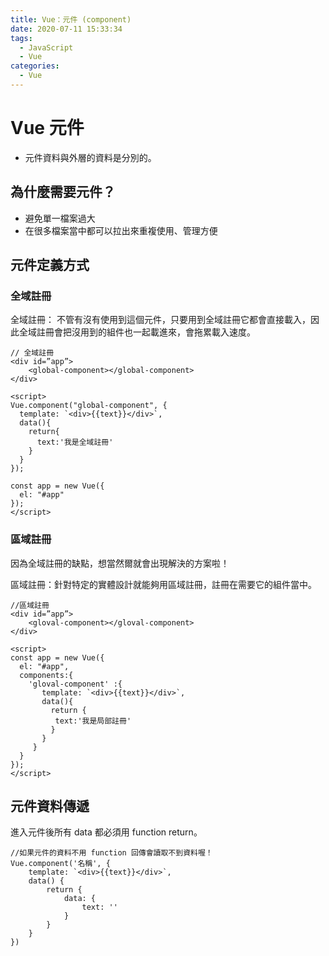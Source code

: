 ```yaml
---
title: Vue：元件 (component)
date: 2020-07-11 15:33:34
tags:
  - JavaScript
  - Vue
categories: 
  - Vue
---
```


# Vue 元件

* 元件資料與外層的資料是分別的。

## 為什麼需要元件？

* 避免單一檔案過大
* 在很多檔案當中都可以拉出來重複使用、管理方便

<!--more-->

## 元件定義方式

### 全域註冊

全域註冊： 不管有沒有使用到這個元件，只要用到全域註冊它都會直接載入，因此全域註冊會把沒用到的組件也一起載進來，會拖累載入速度。

```
// 全域註冊
<div id=”app”>
    <global-component></global-component>
</div>

<script>
Vue.component("global-component", {
  template: `<div>{{text}}</div>`,
  data(){
    return{
      text:'我是全域註冊'
    }
  }
});

const app = new Vue({
  el: "#app"
});
</script>
```

### 區域註冊

因為全域註冊的缺點，想當然爾就會出現解決的方案啦！

區域註冊：針對特定的實體設計就能夠用區域註冊，註冊在需要它的組件當中。

```
//區域註冊
<div id=”app”>
    <gloval-component></gloval-component>
</div>

<script>
const app = new Vue({
  el: "#app",
  components:{
    'gloval-component' :{
       template: `<div>{{text}}</div>`,
       data(){
         return {
          text:'我是局部註冊'
         }
       }
     }
  }
});
</script>
```


## 元件資料傳遞

進入元件後所有 data 都必須用 function return。

```
//如果元件的資料不用 function 回傳會讀取不到資料喔！
Vue.component('名稱', {
    template: `<div>{{text}}</div>`,
    data() {
        return {
            data: {
                text: ''
            }
        }
    }
})
```
